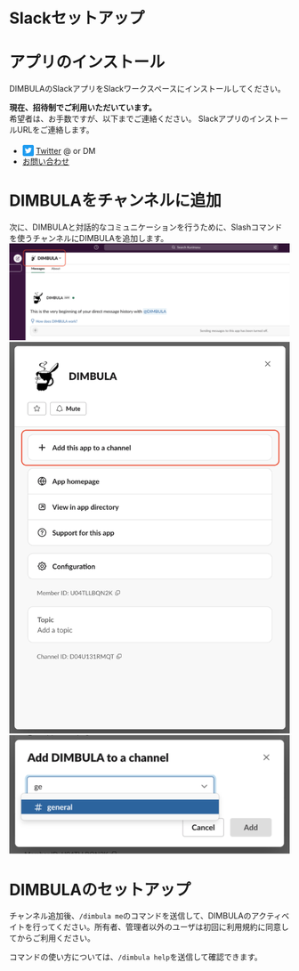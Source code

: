 # Slackセットアップ

# アプリのインストール
DIMBULAのSlackアプリをSlackワークスペースにインストールしてください。

<!--
<a href="https://slack.com/oauth/v2/authorize?client_id=2434429732679.4945997903222&scope=chat:write,commands,users:read&user_scope="><img alt="Add to Slack" height="40" width="139" src="https://platform.slack-edge.com/img/add_to_slack.png" srcSet="https://platform.slack-edge.com/img/add_to_slack.png 1x, https://platform.slack-edge.com/img/add_to_slack@2x.png 2x" /></a>
-->

**現在、招待制でご利用いただいています。**<br />希望者は、お手数ですが、以下までご連絡ください。
SlackアプリのインストールURLをご連絡します。
* <img style="position: relative; top: 4px;" src="../../../assets/image/twitter_icon.png" width="20" alt="Twitter" />&nbsp;[Twitter](https://twitter.com/__kunimasu__) @ or DM
* [お問い合わせ](https://kunimasu.com/)

# DIMBULAをチャンネルに追加
次に、DIMBULAと対話的なコミュニケーションを行うために、Slashコマンドを使うチャンネルにDIMBULAを追加します。
![dimbula_required_admin.png](../../../assets/image/dimbula_add_channel1.png)
![dimbula_required_admin.png](../../../assets/image/dimbula_add_channel2.png)
![dimbula_required_admin.png](../../../assets/image/dimbula_add_channel3.png)

# DIMBULAのセットアップ
チャンネル追加後、`/dimbula me`のコマンドを送信して、DIMBULAのアクティベイトを行ってください。所有者、管理者以外のユーザは初回に利用規約に同意してからご利用ください。

コマンドの使い方については、`/dimbula help`を送信して確認できます。
